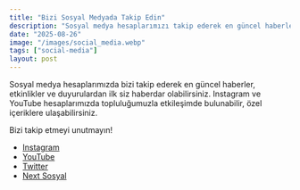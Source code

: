 ```yaml
---
title: "Bizi Sosyal Medyada Takip Edin"
description: "Sosyal medya hesaplarımızı takip ederek en güncel haberlerden haberdar olabilirsiniz."
date: "2025-08-26"
image: "/images/social_media.webp"
tags: ["social-media"]
layout: post
---
```

Sosyal medya hesaplarımızda bizi takip ederek en güncel haberler, etkinlikler ve duyurulardan ilk siz haberdar olabilirsiniz. Instagram ve YouTube hesaplarımızda topluluğumuzla etkileşimde bulunabilir, özel içeriklere ulaşabilirsiniz.

Bizi takip etmeyi unutmayın!

- [Instagram](https://www.instagram.com/techoxium)
- [YouTube](https://www.youtube.com/@techoxium)
- [Twitter](https://twitter.com/techoxium)
- [Next Sosyal](https://sosyal.teknofest.app/@techoxium)
